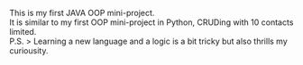 This is my first JAVA OOP mini-project. 
<br>It is similar to my first OOP mini-project in Python, CRUDing with 10 contacts limited. 
<br>P.S. > Learning a new language and a logic is a bit tricky but also thrills my curiousity.
